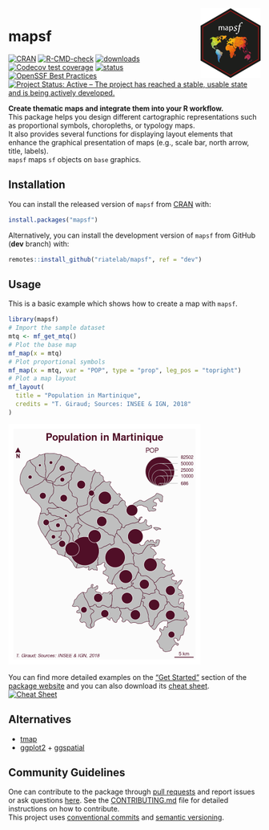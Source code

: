 
<!-- README.md is generated from README.Rmd. Please edit that file -->

<img src="man/figures/logo.png" align="right" width="120"/>

# mapsf

<!-- badges: start -->

[![CRAN](https://www.r-pkg.org/badges/version-ago/mapsf)](https://cran.r-project.org/package=mapsf)
[![R-CMD-check](https://github.com/riatelab/mapsf/actions/workflows/R-CMD-check.yaml/badge.svg)](https://github.com/riatelab/mapsf/actions/workflows/R-CMD-check.yaml)
[![downloads](https://cranlogs.r-pkg.org/badges/mapsf?color=brightgreen)](https://cran.r-project.org/package=mapsf)
[![Codecov test
coverage](https://codecov.io/gh/riatelab/mapsf/branch/master/graph/badge.svg)](https://app.codecov.io/gh/riatelab/mapsf?branch=master)
[![status](https://tinyverse.netlify.app/badge/mapsf)](https://CRAN.R-project.org/package=mapsf)
[![OpenSSF Best
Practices](https://www.bestpractices.dev/projects/8704/badge)](https://www.bestpractices.dev/projects/8704)
[![Project Status: Active – The project has reached a stable, usable
state and is being actively
developed.](https://www.repostatus.org/badges/latest/active.svg)](https://www.repostatus.org/#active)
<!-- badges: end -->

**Create thematic maps and integrate them into your R workflow.**  
This package helps you design different cartographic representations
such as proportional symbols, choropleths, or typology maps.  
It also provides several functions for displaying layout elements that
enhance the graphical presentation of maps (e.g., scale bar, north
arrow, title, labels).  
`mapsf` maps `sf` objects on `base` graphics.

## Installation

You can install the released version of `mapsf` from
[CRAN](https://cran.r-project.org/package=mapsf) with:

``` r
install.packages("mapsf")
```

Alternatively, you can install the development version of `mapsf` from
GitHub (**dev** branch) with:

``` r
remotes::install_github("riatelab/mapsf", ref = "dev")
```

## Usage

This is a basic example which shows how to create a map with `mapsf`.

``` r
library(mapsf)
# Import the sample dataset
mtq <- mf_get_mtq()
# Plot the base map
mf_map(x = mtq)
# Plot proportional symbols
mf_map(x = mtq, var = "POP", type = "prop", leg_pos = "topright")
# Plot a map layout
mf_layout(
  title = "Population in Martinique",
  credits = "T. Giraud; Sources: INSEE & IGN, 2018"
)
```

![](man/figures/example1-1.png)<!-- -->

You can find more detailed examples on the [“Get
Started”](https://riatelab.github.io/mapsf/#/vignettes/mapsf) section of
the [package website](https://riatelab.github.io/mapsf/) and you can
also download its [cheat
sheet](https://raw.githubusercontent.com/riatelab/mapsf/master/vignettes/fig/mapsf_cheatsheet.pdf).  
[![Cheat
Sheet](man/figures/mapsf_cheatsheet.png)](https://raw.githubusercontent.com/riatelab/mapsf/master/vignettes/fig/mapsf_cheatsheet.pdf)

## Alternatives

- [tmap](https://github.com/r-tmap/tmap)  
- [ggplot2](https://github.com/tidyverse/ggplot2) +
  [ggspatial](https://github.com/paleolimbot/ggspatial)

## Community Guidelines

One can contribute to the package through [pull
requests](https://github.com/riatelab/mapsf/pulls) and report issues or
ask questions [here](https://github.com/riatelab/mapsf/issues). See the
[CONTRIBUTING.md](https://github.com/riatelab/mapsf/blob/master/CONTRIBUTING.md)
file for detailed instructions on how to contribute.  
This project uses [conventional
commits](https://www.conventionalcommits.org/en/v1.0.0-beta.3/) and
[semantic versioning](https://semver.org/).
